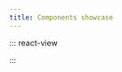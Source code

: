 ```yaml
---
title: Components showcase
---
```


::: react-view

<script lang="tsx">
import React from 'react';
import ComponentCard from '@components/../components/ComponentCard';
const getImageName = (title) => {
  const name = title.replace(/[ \/]+/g, '');
  return name.charAt(0).toLowerCase() + name.slice(1);
};

import { Box } from '@semcore/flex-box';

const group = {
  accordion: {
    title: 'Accordion',
    route: '/intergalactic/components/accordion/accordion',
    disabled: false,
    type: 'components',
  },
  autoSuggest: {
    title: 'AutoSuggest',
    route: '/intergalactic/components/auto-suggest/auto-suggest',
    disabled: false,
    type: 'components',
  },
  badge: {
    title: 'Badge',
    route: '/intergalactic/components/badge/badge',
    disabled: false,
    type: 'components',
  },
  baseTrigger: {
    title: 'BaseTrigger',
    route: '/intergalactic/components/base-trigger/base-trigger',
    disabled: false,
    type: 'components',
  },
  breadcrumbs: {
    title: 'Breadcrumbs',
    route: '/intergalactic/components/breadcrumbs/breadcrumbs',
    type: 'components',
  },
  button: {
    title: 'Button',
    route: '/intergalactic/components/button/button',
    disabled: false,
    type: 'components',
  },
  card: {
    title: 'Card',
    route: '/intergalactic/components/card/card',
    disabled: false,
    type: 'components',
  },
  carousel: {
    title: 'Carousel',
    route: '/intergalactic/components/carousel/carousel',
    disabled: false,
    type: 'components',
  },
  checkbox: {
    title: 'Checkbox',
    route: '/intergalactic/components/checkbox/checkbox',
    disabled: false,
    type: 'components',
  },
  colorPicker: {
    title: 'ColorPicker',
    route: '/intergalactic/components/color-picker/color-picker',
    disabled: false,
    type: 'components',
  },
  counter: {
    title: 'Counter',
    route: '/intergalactic/components/counter/counter',
    disabled: false,
    type: 'components',
  },
  datePicker: {
    title: 'DatePicker',
    route: '/intergalactic/components/date-picker/date-picker',
    disabled: false,
    type: 'components',
  },
  divider: {
    title: 'Divider',
    route: '/intergalactic/components/divider/divider',
    disabled: false,
    type: 'components',
  },
  dot: {
    title: 'Dot',
    route: '/intergalactic/components/dot/dot',
    disabled: false,
    type: 'components',
  },
  dragAndDrop: {
    title: 'Drag and drop',
    route: '/intergalactic/components/drag-and-drop/drag-and-drop',
    disabled: false,
    type: 'components',
  },
  dropdown: {
    title: 'Dropdown',
    route: '/intergalactic/components/dropdown/dropdown',
    disabled: false,
    type: 'components',
  },
  dropdownMenu: {
    title: 'DropdownMenu',
    route: '/intergalactic/components/dropdown-menu/dropdown-menu',
    disabled: false,
    type: 'components',
  },
  ellipsis: {
    title: 'Ellipsis',
    route: '/intergalactic/components/ellipsis/ellipsis',
    disabled: false,
    type: 'components',
  },
  featurePopover: {
    title: 'FeaturePopover',
    route: '/intergalactic/components/feature-popover/feature-popover',
    disabled: false,
    type: 'components',
  },
  feedback: {
    title: 'Feedback',
    route: '/intergalactic/components/feedback-form/feedback-form',
    disabled: false,
    type: 'components',
  },
  filterTrigger: {
    title: 'FilterTrigger',
    route: '/intergalactic/components/filter-trigger/filter-trigger',
    disabled: false,
    type: 'components',
  },
  flags: {
    title: 'Flags',
    route: '/intergalactic/components/flags/flags',
    disabled: false,
    type: 'components',
  },
  fullscreenModal: {
    title: 'FullscreenModal',
    route: '/intergalactic/components/fullscreen-modal/fullscreen-modal',
    disabled: false,
    type: 'components',
  },
  inlineEdit: {
    title: 'InlineEdit',
    route: '/intergalactic/components/inline-edit/inline-edit',
    disabled: false,
    type: 'components',
  },
  inlineInput: {
    title: 'InlineInput',
    route: '/intergalactic/components/inline-input/inline-input',
    disabled: false,
    type: 'components',
  },
  input: {
    title: 'Input',
    route: '/intergalactic/components/input/input',
    disabled: false,
    type: 'components',
  },
  inputMask: {
    title: 'InputMask',
    route: '/intergalactic/components/input-mask/input-mask',
    disabled: false,
    type: 'components',
  },
  inputNumber: {
    title: 'InputNumber',
    route: '/intergalactic/components/input-number/input-number',
    disabled: false,
    type: 'components',
  },
  inputPhone: {
    title: 'InputPhone',
    route: '/intergalactic/components/input-phone/input-phone',
    disabled: false,
    type: 'components',
  },
  inputTags: {
    title: 'InputTags',
    route: '/intergalactic/components/input-tags/input-tags',
    disabled: false,
    type: 'components',
  },
  link: {
    title: 'Link',
    route: '/intergalactic/components/link/link',
    disabled: false,
    type: 'components',
  },
  modal: {
    title: 'Modal',
    route: '/intergalactic/components/modal/modal',
    disabled: false,
    type: 'components',
  },
  notice: {
    title: 'Notice',
    route: '/intergalactic/components/notice/notice',
    disabled: false,
    type: 'components',
  },
  noticeBubble: {
    title: 'NoticeBubble',
    route: '/intergalactic/components/notice-bubble/notice-bubble',
    disabled: false,
    type: 'components',
  },
  noticeGlobal: {
    title: 'NoticeGlobal',
    route: '/intergalactic/components/notice-global/notice-global',
    disabled: false,
    type: 'components',
  },
  pagination: {
    title: 'Pagination',
    route: '/intergalactic/components/pagination/pagination',
    disabled: false,
    type: 'components',
  },
  pills: {
    title: 'Pills',
    route: '/intergalactic/components/pills/pills',
    disabled: false,
    type: 'components',
  },
  productHead: {
    title: 'ProductHead',
    route: '/intergalactic/components/product-head/product-head',
    disabled: false,
    type: 'components',
  },
  progressBar: {
    title: 'ProgressBar',
    route: '/intergalactic/components/progress-bar/progress-bar',
    disabled: false,
    type: 'components',
  },
  radio: {
    title: 'Radio',
    route: '/intergalactic/components/radio/radio',
    disabled: false,
    type: 'components',
  },
  scrollArea: {
    title: 'ScrollArea',
    route: '/intergalactic/components/scroll-area/scroll-area',
    disabled: false,
    type: 'components',
  },
  select: {
    title: 'Select',
    route: '/intergalactic/components/select/select',
    disabled: false,
    type: 'components',
  },
  sidePanel: {
    title: 'SidePanel',
    route: '/intergalactic/components/side-panel/side-panel',
    disabled: false,
    type: 'components',
  },
  skeleton: {
    title: 'Skeleton',
    route: '/intergalactic/components/skeleton/skeleton',
    disabled: false,
    type: 'components',
  },
  slider: {
    title: 'Slider',
    route: '/intergalactic/components/slider/slider',
    disabled: false,
    type: 'components',
  },
  spin: {
    title: 'Spin',
    route: '/intergalactic/components/spin/spin',
    disabled: false,
    type: 'components',
  },
  spinContainer: {
    title: 'SpinContainer',
    route: '/intergalactic/components/spin-container/spin-container',
    disabled: false,
    type: 'components',
  },
  switch: {
    title: 'Switch',
    route: '/intergalactic/components/switch/switch',
    disabled: false,
    type: 'components',
  },
  tabLine: {
    title: 'TabLine',
    route: '/intergalactic/components/tab-line/tab-line',
    disabled: false,
    type: 'components',
  },
  tabPanel: {
    title: 'TabPanel',
    route: '/intergalactic/components/tab-panel/tab-panel',
    disabled: false,
    type: 'components',
  },
  tag: {
    title: 'Tag',
    route: '/intergalactic/components/tag/tag',
    disabled: false,
    type: 'components',
  },
  textarea: {
    title: 'Textarea',
    route: '/intergalactic/components/textarea/textarea',
    disabled: false,
    type: 'components',
  },
  timePicker: {
    title: 'TimePicker',
    route: '/intergalactic/components/time-picker/time-picker',
    disabled: false,
    type: 'components',
  },
  tooltip: {
    title: 'Tooltip',
    route: '/intergalactic/components/tooltip/tooltip',
    disabled: false,
    type: 'components',
  },
  widgetEmpty: {
    title: 'WidgetEmpty',
    route: '/intergalactic/components/widget-empty/widget-empty',
    disabled: false,
    type: 'components',
  },
  wizard: {
    title: 'Wizard',
    route: '/intergalactic/components/wizard/wizard',
    disabled: false,
    type: 'components',
  },
};

const cardsStyle = {
  display: 'grid',
  gridTemplateRows: 'max-content',
  gridTemplateColumns: 'repeat(auto-fill, 160px)',
  gridGap: 'var(--intergalactic-spacing-3x) var(--intergalactic-spacing-3x)',
  width: '100%',
  margin: '0',
  marginTop: 'var(--intergalactic-spacing-3x)',
  padding: '0',
};

const App = function (props) {
  const items = Object.keys(group).map((el) => group[el]);

  return (
    <Box tag="ul" style={cardsStyle}>
      {items.map((item) => (
        <ComponentCard
          key={item.title}
          image={getImageName(item.title)}
          text={item.title}
          disabled={item.disabled}
          href={item.route}
          type={item.type}
        />
      ))}
    </Box>
  );
}
</script>

:::
